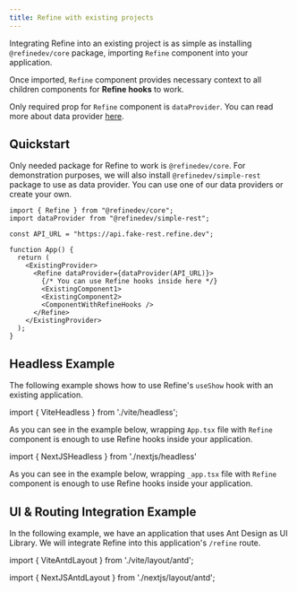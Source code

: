 ```yaml
---
title: Refine with existing projects
---
```


Integrating Refine into an existing project is as simple as installing `@refinedev/core` package, importing `Refine` component into your application.

Once imported, `Refine` component provides necessary context to all children components for **Refine hooks** to work.

Only required prop for `Refine` component is `dataProvider`. You can read more about data provider [here](/docs/data/data-provider).

## Quickstart

Only needed package for Refine to work is `@refinedev/core`. For demonstration purposes, we will also install `@refinedev/simple-rest` package to use as data provider. You can use one of our data providers or create your own.

<InstallPackagesCommand args="@refinedev/core @refinedev/simple-rest" />

```tsx title="App.tsx"
import { Refine } from "@refinedev/core";
import dataProvider from "@refinedev/simple-rest";

const API_URL = "https://api.fake-rest.refine.dev";

function App() {
  return (
    <ExistingProvider>
      <Refine dataProvider={dataProvider(API_URL)}>
        {/* You can use Refine hooks inside here */}
        <ExistingComponent1>
        <ExistingComponent2>
        <ComponentWithRefineHooks />
      </Refine>
    </ExistingProvider>
  );
}
```

## Headless Example

The following example shows how to use Refine's `useShow` hook with an existing application.

<Tabs wrapContent={false}>

<TabItem value="vite" label="Vite">

import { ViteHeadless } from './vite/headless';

As you can see in the example below, wrapping `App.tsx` file with `Refine` component is enough to use Refine hooks inside your application.

<ViteHeadless />

</TabItem>

<TabItem value="nextjs" label="Next.js">

import { NextJSHeadless } from './nextjs/headless'

As you can see in the example below, wrapping `_app.tsx` file with `Refine` component is enough to use Refine hooks inside your application.

<NextJSHeadless />

</TabItem>

</Tabs>

## UI & Routing Integration Example

In the following example, we have an application that uses Ant Design as UI Library. We will integrate Refine into this application's `/refine` route.

<InstallPackagesCommand args="@refinedev/core @refinedev/simple-rest @refinedev/antd" />

<Tabs wrapContent={false} defaultValue="nextjs">

<TabItem value="vite" label="Vite">

import { ViteAntdLayout } from './vite/layout/antd';

<ViteAntdLayout />

</TabItem>

<TabItem value="nextjs" label="Next.js">

import { NextJSAntdLayout } from './nextjs/layout/antd';

<NextJSAntdLayout />

</TabItem>

</Tabs>
